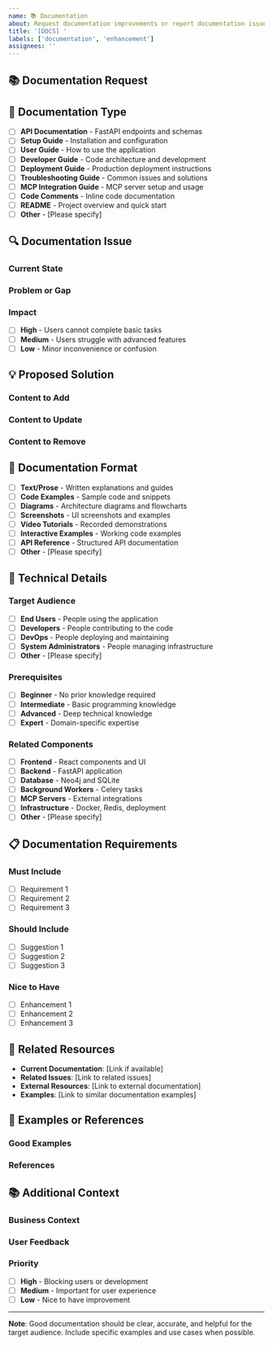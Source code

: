 ```yaml
---
name: 📚 Documentation
about: Request documentation improvements or report documentation issues
title: '[DOCS] '
labels: ['documentation', 'enhancement']
assignees: ''
---
```


## 📚 Documentation Request
<!-- Describe the documentation improvement or issue -->

## 🎯 Documentation Type
<!-- What type of documentation is this related to? -->
- [ ] **API Documentation** - FastAPI endpoints and schemas
- [ ] **Setup Guide** - Installation and configuration
- [ ] **User Guide** - How to use the application
- [ ] **Developer Guide** - Code architecture and development
- [ ] **Deployment Guide** - Production deployment instructions
- [ ] **Troubleshooting Guide** - Common issues and solutions
- [ ] **MCP Integration Guide** - MCP server setup and usage
- [ ] **Code Comments** - Inline code documentation
- [ ] **README** - Project overview and quick start
- [ ] **Other** - [Please specify]

## 🔍 Documentation Issue
<!-- Describe the specific documentation problem or improvement needed -->

### Current State
<!-- What documentation currently exists? -->

### Problem or Gap
<!-- What is missing, unclear, or incorrect? -->

### Impact
<!-- How does this documentation issue affect users or developers? -->
- [ ] **High** - Users cannot complete basic tasks
- [ ] **Medium** - Users struggle with advanced features
- [ ] **Low** - Minor inconvenience or confusion

## 💡 Proposed Solution
<!-- Describe how the documentation should be improved -->

### Content to Add
<!-- What specific content should be added? -->

### Content to Update
<!-- What existing content should be modified? -->

### Content to Remove
<!-- What content should be removed or deprecated? -->

## 🎨 Documentation Format
<!-- How should the documentation be presented? -->
- [ ] **Text/Prose** - Written explanations and guides
- [ ] **Code Examples** - Sample code and snippets
- [ ] **Diagrams** - Architecture diagrams and flowcharts
- [ ] **Screenshots** - UI screenshots and examples
- [ ] **Video Tutorials** - Recorded demonstrations
- [ ] **Interactive Examples** - Working code examples
- [ ] **API Reference** - Structured API documentation
- [ ] **Other** - [Please specify]

## 🔧 Technical Details
<!-- Technical information relevant to the documentation -->

### Target Audience
<!-- Who is the intended audience for this documentation? -->
- [ ] **End Users** - People using the application
- [ ] **Developers** - People contributing to the code
- [ ] **DevOps** - People deploying and maintaining
- [ ] **System Administrators** - People managing infrastructure
- [ ] **Other** - [Please specify]

### Prerequisites
<!-- What knowledge should readers have before reading this documentation? -->
- [ ] **Beginner** - No prior knowledge required
- [ ] **Intermediate** - Basic programming knowledge
- [ ] **Advanced** - Deep technical knowledge
- [ ] **Expert** - Domain-specific expertise

### Related Components
<!-- Which parts of the system does this documentation relate to? -->
- [ ] **Frontend** - React components and UI
- [ ] **Backend** - FastAPI application
- [ ] **Database** - Neo4j and SQLite
- [ ] **Background Workers** - Celery tasks
- [ ] **MCP Servers** - External integrations
- [ ] **Infrastructure** - Docker, Redis, deployment
- [ ] **Other** - [Please specify]

## 📋 Documentation Requirements
<!-- Specific requirements for the documentation -->

### Must Include
<!-- What must be included in the documentation? -->
- [ ] Requirement 1
- [ ] Requirement 2
- [ ] Requirement 3

### Should Include
<!-- What should ideally be included? -->
- [ ] Suggestion 1
- [ ] Suggestion 2
- [ ] Suggestion 3

### Nice to Have
<!-- What would be helpful but not essential? -->
- [ ] Enhancement 1
- [ ] Enhancement 2
- [ ] Enhancement 3

## 🔗 Related Resources
<!-- Link to existing documentation or resources -->
- **Current Documentation**: [Link if available]
- **Related Issues**: [Link to related issues]
- **External Resources**: [Link to external documentation]
- **Examples**: [Link to similar documentation examples]

## 📸 Examples or References
<!-- Include examples of good documentation or references -->

### Good Examples
<!-- What documentation examples should be followed? -->

### References
<!-- What standards or guidelines should be followed? -->

## 📚 Additional Context
<!-- Any other relevant information -->

### Business Context
<!-- How does this documentation support business goals? -->

### User Feedback
<!-- What user feedback led to this documentation request? -->

### Priority
<!-- How urgent is this documentation need? -->
- [ ] **High** - Blocking users or development
- [ ] **Medium** - Important for user experience
- [ ] **Low** - Nice to have improvement

---
**Note**: Good documentation should be clear, accurate, and helpful for the target audience. Include specific examples and use cases when possible.
